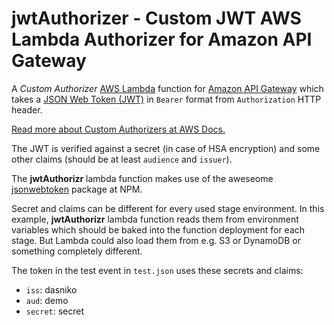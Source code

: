 # jwtAuthorizer - Custom JWT AWS Lambda Authorizer for Amazon API Gateway

A _Custom Authorizer_ [AWS Lambda](https://aws.amazon.com/lambda) function for [Amazon API Gateway](https://aws.amazon.com/api-gateway) which takes a [JSON Web Token (JWT)](https://jwt.io) in `Bearer` format from `Authorization` HTTP header.

[Read more about Custom Authorizers at AWS Docs.](http://docs.aws.amazon.com/de_de/apigateway/latest/developerguide/use-custom-authorizer.html)

The JWT is verified against a secret (in case of HSA encryption) and some other claims (should be at least `audience` and `issuer`).

The **jwtAuthorizr** lambda function makes use of the aweseome [jsonwebtoken](https://www.npmjs.com/package/jsonwebtoken) package at NPM.

Secret and claims can be different for every used stage environment.
In this example, **jwtAuthorizr** lambda function reads them from environment variables which should be baked into the function deployment for each stage.
But Lambda could also load them from e.g. S3 or DynamoDB or something completely different.

The token in the test event in `test.json` uses these secrets and claims:
- `iss`: dasniko
- `aud`: demo
- `secret`: secret

